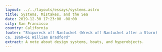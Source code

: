 ```yaml
---
layout: ../../layouts/essays/systems.astro
title: Systems, Mistakes, and the Sea
date: 2019-12-30 17:23:00 -08:00
city: San Francisco
country: California
footer: "Shipwreck off Nantucket (Wreck off Nantucket after a Storm)
ca. 1860–61 William Bradford"
extract: A note about design systems, boats, and hyperobjects.
---
```

